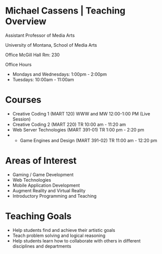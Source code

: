 # Michael Cassens | Teaching Overview

Assistant Professor of Media Arts

University of Montana, School of Media Arts

Office
McGill Hall Rm: 230

Office Hours
* Mondays and Wednesdays: 1:00pm - 2:00pm
* Tuesdays: 10:00am - 11:00am

# Courses

* Creative Coding 1 (MART 120) WWW and MW 12:00-1:00 PM (Live Session)
* Creative Coding 2 (MART 220) TR 10:00 am - 11:20 am
* Web Server Technologies (MART 391-01) TR 1:00 pm - 2:20 pm
* * Game Engines and Design (MART 391-02) TR 11:00 am - 12:20 pm

<!--* Web Technologies (MART 441) online - synchronous lecture MW 12-1 PM
-->
# Areas of Interest

* Gaming / Game Development
* Web Technologies
* Mobile Application Development
* Augment Reality and Virtual Reality
* Introductory Programming and Teaching

# Teaching Goals

* Help students find and achieve their artistic goals
* Teach problem solving and logical reasoning
* Help students learn how to collaborate with others in different disciplines and departments
